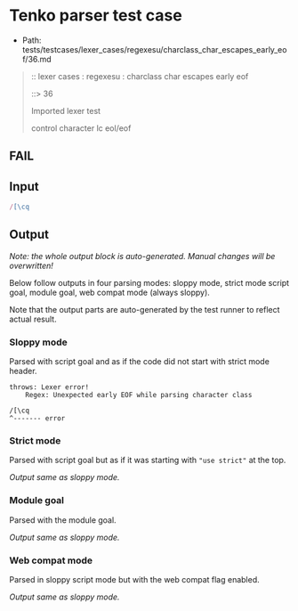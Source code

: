 # Tenko parser test case

- Path: tests/testcases/lexer_cases/regexesu/charclass_char_escapes_early_eof/36.md

> :: lexer cases : regexesu : charclass char escapes early eof
>
> ::> 36
>
> Imported lexer test
>
> control character lc eol/eof

## FAIL

## Input

`````js
/[\cq
`````

## Output

_Note: the whole output block is auto-generated. Manual changes will be overwritten!_

Below follow outputs in four parsing modes: sloppy mode, strict mode script goal, module goal, web compat mode (always sloppy).

Note that the output parts are auto-generated by the test runner to reflect actual result.

### Sloppy mode

Parsed with script goal and as if the code did not start with strict mode header.

`````
throws: Lexer error!
    Regex: Unexpected early EOF while parsing character class

/[\cq
^------- error
`````

### Strict mode

Parsed with script goal but as if it was starting with `"use strict"` at the top.

_Output same as sloppy mode._

### Module goal

Parsed with the module goal.

_Output same as sloppy mode._

### Web compat mode

Parsed in sloppy script mode but with the web compat flag enabled.

_Output same as sloppy mode._
